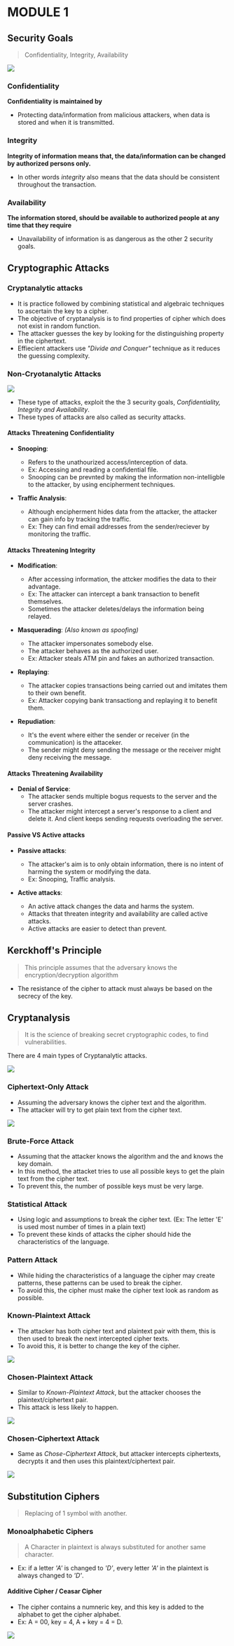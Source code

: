 # MODULE 1

## Security Goals

> Confidentiality, Integrity, Availability
<img src = "security_goals.png">

### Confidentiality

<b>Confidentiality is maintained by</b>

* Protecting data/information from malicious attackers, when data is stored and when it is transmitted.

### Integrity

<b>Integrity of information means that, the data/information can be changed by authorized persons only.</b>

* In other words _integrity_ also means that the data should be consistent throughout the transaction.

### Availability

**The information stored, should be available to authorized people at any time that they require**
* Unavailability of information is as dangerous as the other 2 security goals.

## Cryptographic Attacks

### Cryptanalytic attacks

* It is practice followed by combining statistical and algebraic techniques to ascertain the key to a cipher.
* The objective of cryptanalysis is to find properties of cipher which does not exist in random function.
* The attacker guesses the key by looking for the distinguishing property in the ciphertext.
* Effiecient attackers use _"Divide and Conquer"_ technique as it reduces the guessing complexity.

### Non-Cryotanalytic Attacks
<img src = "attacks.png">

* These type of attacks, exploit the the 3 security goals, _Confidentiality, Integrity and Availability_.
* These types of attacks are also called as security attacks.

#### Attacks Threatening Confidentiality

* **Snooping**: 
    * Refers to the unathourized access/interception of data.
    * Ex: Accessing and reading a confidential file.
    * Snooping can be prevnted by making the information non-intelligble to the attacker, by using encipherment techniques.
    
* **Traffic Analysis**:
    * Although encipherment hides data from the attacker, the attacker can gain info by tracking the traffic.
    * Ex: They can find email addresses from the sender/reciever by monitoring the traffic.

#### Attacks Threatening Integrity

* **Modification**:
    * After accessing information, the attcker modifies the data to their advantage.
    * Ex: The attacker can intercept a bank transaction to benefit themselves.
    * Sometimes the attacker deletes/delays the information being relayed.

* **Masquerading**: _(Also known as spoofing)_
    * The attacker impersonates somebody else.
    * The attacker behaves as the authorized user.
    * Ex: Attacker steals ATM pin and fakes an authorized transaction.

* **Replaying**:
    * The attacker copies transactions being carried out and imitates them to their own benefit.
    * Ex: Attacker copying bank transactiong and replaying it to benefit them.

* **Repudiation**:
    * It's the event where either the sender or receiver (in the communication) is the attaceker.
    * The sender might deny sending the message or the receiver might deny receiving the message.

#### Attacks Threatening Availability

* **Denial of Service**:
    * The attacker sends multiple bogus requests to the server and the server crashes.
    * The attacker might intercept a server's response to a client and delete it. And client keeps sending requests overloading the server.

#### Passive VS Active attacks

* **Passive attacks**:
    * The attacker's aim is to only obtain information, there is no intent of harming the system or modifying the data.
    * Ex: Snooping, Traffic analysis.

* **Active attacks**:
    * An active attack changes the data and harms the system.
    * Attacks that threaten integrity and availability are called active attacks.
    * Active attacks are easier to detect than prevent.

## Kerckhoff's Principle

> This principle assumes that the adversary knows the encryption/decryption algorithm

* The resistance of the cipher to attack must always be based on the secrecy of the key.

## Cryptanalysis

> It is the science of breaking secret cryptographic codes, to find vulnerabilities.

There are 4 main types of Cryptanalytic attacks.

<img src = "crypt_ana_attacks.png">

### Ciphertext-Only Attack

* Assuming the adversary knows the cipher text and the algorithm.
* The attacker will try to get plain text from the cipher text.

<img src = "cipher_text_only.png">

### Brute-Force Attack

* Assuming that the attacker knows the algorithm and the and knows the key domain.
* In this method, the attacket tries to use all possible keys to get the plain text from the cipher text.
* To prevent this, the number of possible keys must be very large.

### Statistical Attack

* Using logic and assumptions to break the cipher text. (Ex: The letter 'E' is used most number of times in a plain text)
* To prevent these kinds of attacks the cipher should hide the characteristics of the language.

### Pattern Attack

* While hiding the characteristics of a language the cipher may create patterns, these patterns can be used to break the cipher.
* To avoid this, the cipher must make the cipher text look as random as possible.

### Known-Plaintext Attack

* The attacker has both cipher text and plaintext pair with them, this is then used to break the next intercepted cipher texts.
* To avoid this, it is better to change the key of the cipher.

<img src = "knwnpt.png">

### Chosen-Plaintext Attack

* Similar to _Known-Plaintext Attack_, but the attacker chooses the plaintext/ciphertext pair.
* This attack is less likely to happen.

<img src = "Chosenpt.png">

### Chosen-Ciphertext Attack

* Same as _Chose-Ciphertext Attack_, but attacker intercepts ciphertexts, decrypts it and then uses this plaintext/ciphertext pair.

<img src = "Chosenct.png">


## Substitution Ciphers

>Replacing of 1 symbol with another.

### Monoalphabetic Ciphers

>A Character in plaintext is always substituted for another same character.

* Ex: if a letter _'A'_ is changed to _'D'_, every letter _'A'_ in the plaintext is always changed to _'D'_.

#### Additive Cipher / Ceasar Cipher

* The cipher contains a numneric key, and this key is added to the alphabet to get the cipher alphabet.
* Ex: A = 00, key = 4, A + key = 4 = D.

<img src = "Caesar.png">


